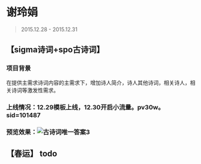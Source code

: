 # 谢玲娟

> 2015.12.28 - 2015.12.31

## 【sigma诗词+spo古诗词】

### 项目背景
在提供主需求诗词内容的主需求下，增加诗人简介，诗人其他诗词，相关诗人，相关诗词等激发性需求。

### 上线情况：12.29模板上线，12.30开启小流量。pv30w。sid=101487

### 预览效果：![古诗词唯一答案3](http://gitlab.baidu.com/psfe/ala-weeklyreport/uploads/6179373a989fe1bcb59a1fcbf9fba321/古诗词唯一答案3.jpg)

## 【春运】 todo